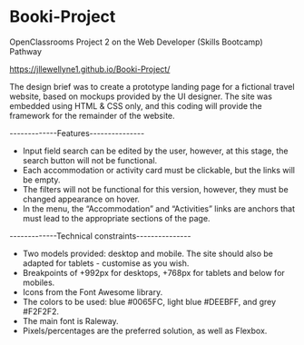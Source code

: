 # Booki-Project

OpenClassrooms Project 2 on the Web Developer (Skills Bootcamp) Pathway

https://jllewellyne1.github.io/Booki-Project/

The design brief was to create a prototype landing page for a fictional travel website, based on mockups provided by the UI designer. The site was embedded using HTML & CSS only, and this coding will provide the framework for the remainder of the website.

-------------Features---------------

- Input field search can be edited by the user, however, at this stage, the search button will not be functional.
- Each accommodation or activity card must be clickable, but the links will be empty.
- The filters will not be functional for this version, however, they must be changed appearance on hover.
- In the menu, the “Accommodation” and “Activities” links are anchors that must lead to the appropriate sections of the page.

-------------Technical constraints---------------

- Two models provided: desktop and mobile. The site should also be adapted for tablets - customise as you wish.
- Breakpoints of +992px for desktops, +768px for tablets and below for mobiles.
- Icons from the Font Awesome library.
- The colors to be used: blue #0065FC, light blue #DEEBFF, and grey #F2F2F2.
- The main font is Raleway.
- Pixels/percentages are the preferred solution, as well as Flexbox.
